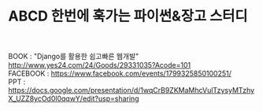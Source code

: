 # ABCD 한번에 훅가는 파이썬&장고 스터디
<br/><br/>
BOOK     : "Django를 활용한 쉽고빠른 웹개발" http://www.yes24.com/24/Goods/29331035?Acode=101
<br/>
FACEBOOK : https://www.facebook.com/events/1799325850100251/
<br/>
PPT      : https://docs.google.com/presentation/d/1wqCrB9ZKMaMhcVulTzysyMTzhyX_UZZ8ycOd0l0qqwY/edit?usp=sharing
<br/>
<br/><br/>

